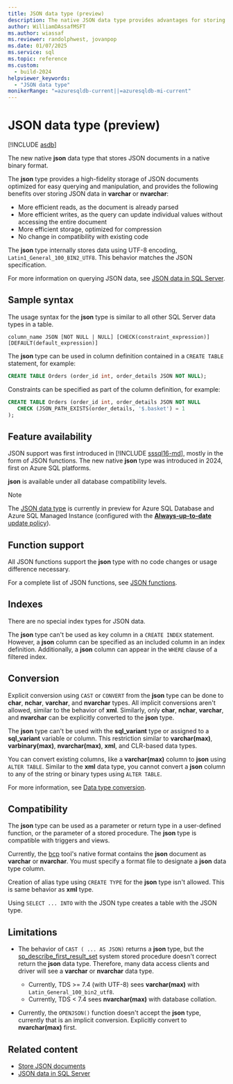 ```yaml
---
title: JSON data type (preview)
description: The native JSON data type provides advantages for storing JSON data over varchar or nvarchar. Learn more about the JSON data type.
author: WilliamDAssafMSFT
ms.author: wiassaf
ms.reviewer: randolphwest, jovanpop
ms.date: 01/07/2025
ms.service: sql
ms.topic: reference
ms.custom:
  - build-2024
helpviewer_keywords:
  - "JSON data type"
monikerRange: "=azuresqldb-current||=azuresqldb-mi-current"
---
```

# JSON data type (preview)

[!INCLUDE [asdb](../../includes/applies-to-version/asdb-asdbmi.md)]

The new native **json** data type that stores JSON documents in a native binary format.

The **json** type provides a high-fidelity storage of JSON documents optimized for easy querying and manipulation, and provides the following benefits over storing JSON data in **varchar** or **nvarchar**:

- More efficient reads, as the document is already parsed
- More efficient writes, as the query can update individual values without accessing the entire document
- More efficient storage, optimized for compression
- No change in compatibility with existing code

The **json** type internally stores data using UTF-8 encoding, `Latin1_General_100_BIN2_UTF8`. This behavior matches the JSON specification.

For more information on querying JSON data, see [JSON data in SQL Server](../../relational-databases/json/json-data-sql-server.md).

## Sample syntax

The usage syntax for the **json** type is similar to all other SQL Server data types in a table.

```syntaxsql
column_name JSON [NOT NULL | NULL] [CHECK(constraint_expression)] [DEFAULT(default_expression)]
```

The **json** type can be used in column definition contained in a `CREATE TABLE` statement, for example:

```sql
CREATE TABLE Orders (order_id int, order_details JSON NOT NULL);
```

Constraints can be specified as part of the column definition, for example:

```sql
CREATE TABLE Orders (order_id int, order_details JSON NOT NULL
   CHECK (JSON_PATH_EXISTS(order_details, '$.basket') = 1
);
```

## Feature availability

JSON support was first introduced in [!INCLUDE [sssql16-md](../../includes/sssql16-md.md)], mostly in the form of JSON functions. The new native **json** type was introduced in 2024, first on Azure SQL platforms.

**json** is available under all database compatibility levels.

> [!NOTE]  
> The [JSON data type](../../t-sql/data-types/json-data-type.md) is currently in preview for Azure SQL Database and Azure SQL Managed Instance (configured with the [**Always-up-to-date** update policy](/azure/azure-sql/managed-instance/update-policy#always-up-to-date-update-policy)). 

## Function support

All JSON functions support the **json** type with no code changes or usage difference necessary.

For a complete list of JSON functions, see [JSON functions](../functions/json-functions-transact-sql.md).

## Indexes

There are no special index types for JSON data.

The **json** type can't be used as key column in a `CREATE INDEX` statement. However, a **json** column can be specified as an included column in an index definition. Additionally, a **json** column can appear in the `WHERE` clause of a filtered index.

## Conversion

Explicit conversion using `CAST` or `CONVERT` from the **json** type can be done to **char**, **nchar**, **varchar**, and **nvarchar** types. All implicit conversions aren't allowed, similar to the behavior of **xml**. Similarly, only **char**, **nchar**, **varchar**, and **nvarchar** can be explicitly converted to the **json** type.

The **json** type can't be used with the **sql_variant** type or assigned to a **sql_variant** variable or column. This restriction similar to **varchar(max)**, **varbinary(max)**, **nvarchar(max)**, **xml**, and CLR-based data types.

You can convert existing columns, like a **varchar(max)** column to **json** using `ALTER TABLE`. Similar to the **xml** data type, you cannot convert a **json** column to any of the string or binary types using `ALTER TABLE`.

For more information, see [Data type conversion](data-type-conversion-database-engine.md).

## Compatibility

The **json** type can be used as a parameter or return type in a user-defined function, or the parameter of a stored procedure. The **json** type is compatible with triggers and views.

Currently, the [bcp](../../tools/bcp-utility.md) tool's native format contains the **json** document as **varchar** or **nvarchar**. You must specify a format file to designate a **json** data type column.

Creation of alias type using `CREATE TYPE` for the **json** type isn't allowed. This is same behavior as **xml** type.

Using `SELECT ... INTO` with the JSON type creates a table with the JSON type.

## Limitations

- The behavior of `CAST ( ... AS JSON)` returns a **json** type, but the [sp_describe_first_result_set](../../relational-databases/system-stored-procedures/sp-describe-first-result-set-transact-sql.md) system stored procedure doesn't correct return the **json** data type. Therefore, many data access clients and driver will see a **varchar** or **nvarchar** data type.
  - Currently, TDS >= 7.4 (with UTF-8) sees **varchar(max)** with `Latin_General_100_bin2_utf8`.
  - Currently, TDS < 7.4 sees **nvarchar(max)** with database collation.

- Currently, the `OPENJSON()` function doesn't accept the **json** type, currently that is an implicit conversion. Explicitly convert to **nvarchar(max)** first.

## Related content

- [Store JSON documents](../../relational-databases/json/store-json-documents-in-sql-tables.md)
- [JSON data in SQL Server](../../relational-databases/json/json-data-sql-server.md)
